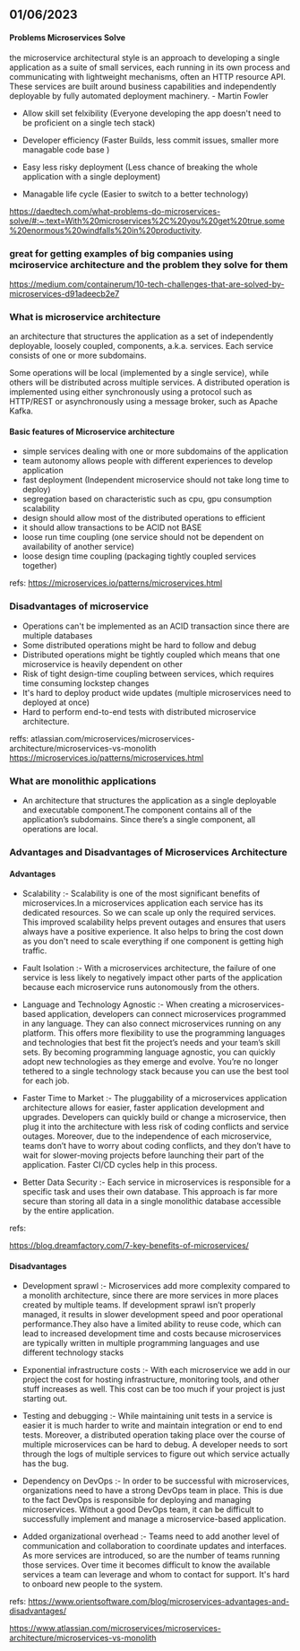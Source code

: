 ## 01/06/2023

#### Problems Microservices Solve

the microservice architectural style is an approach to developing a single application as a suite of small services, each running in its own process and communicating with lightweight mechanisms, often an HTTP resource API. These services are built around business capabilities and independently deployable by fully automated deployment machinery.
<byline> - Martin Fowler</byline>

- Allow skill set felxibility (Everyone developing the app doesn't need to be proficient on a single tech stack)
- Developer efficiency (Faster Builds, less commit issues, smaller more managable code base )
- Easy less risky deployment (Less chance of breaking the whole application with a single deployment)

- Managable life cycle (Easier to switch to a better technology)

https://daedtech.com/what-problems-do-microservices-solve/#:~:text=With%20microservices%2C%20you%20get%20true,some%20enormous%20windfalls%20in%20productivity.

### great for getting examples of big companies using mciroservice architecture and the problem they solve for them

https://medium.com/containerum/10-tech-challenges-that-are-solved-by-microservices-d91adeecb2e7

### What is microservice architecture

an architecture that structures the application as a set of independently deployable, loosely coupled, components, a.k.a. services. Each service consists of one or more subdomains.

Some operations will be local (implemented by a single service), while others will be distributed across multiple services. A distributed operation is implemented using either synchronously using a protocol such as HTTP/REST or asynchronously using a message broker, such as Apache Kafka.

#### Basic features of Microservice architecture

- simple services dealing with one or more subdomains of the application
- team autonomy allows people with different experiences to develop application
- fast deployment (Independent microservice should not take long time to deploy)
- segregation based on characteristic such as cpu, gpu consumption scalability
- design should allow most of the distributed operations to efficient
- it should allow transactions to be ACID not BASE
- loose run time coupling (one service should not be dependent on availability of another service)
- loose design time coupling (packaging tightly coupled services together)

refs:
https://microservices.io/patterns/microservices.html

### Disadvantages of microservice

- Operations can't be implemented as an ACID transaction since there are multiple databases
- Some distributed operations might be hard to follow and debug
- Distributed operations might be tightly coupled which means that one microservice is heavily dependent on other
- Risk of tight design-time coupling between services, which requires time consuming lockstep changes
- It's hard to deploy product wide updates (multiple microservices need to deployed at once)
- Hard to perform end-to-end tests with distributed microservice architecture.

reffs:
atlassian.com/microservices/microservices-architecture/microservices-vs-monolith
https://microservices.io/patterns/microservices.html

### What are monolithic applications

- An architecture that structures the application as a single deployable and executable component.The component contains all of the application’s subdomains. Since there’s a single component, all operations are local.

### Advantages and Disadvantages of Microservices Architecture

#### Advantages

- Scalability :- Scalability is one of the most significant benefits of microservices.In a microservices application each service has its dedicated resources. So we can scale up only the required services. This improved scalability helps prevent outages and ensures that users always have a positive experience. It also helps to bring the cost down as you don't need to scale everything if one component is getting high traffic.

- Fault Isolation :- With a microservices architecture, the failure of one service is less likely to negatively impact other parts of the application because each microservice runs autonomously from the others.

- Language and Technology Agnostic :- When creating a microservices-based application, developers can connect microservices programmed in any language. They can also connect microservices running on any platform. This offers more flexibility to use the programming languages and technologies that best fit the project’s needs and your team’s skill sets. By becoming programming language agnostic, you can quickly adopt new technologies as they emerge and evolve. You’re no longer tethered to a single technology stack because you can use the best tool for each job.

- Faster Time to Market :- The pluggability of a microservices application architecture allows for easier, faster application development and upgrades. Developers can quickly build or change a microservice, then plug it into the architecture with less risk of coding conflicts and service outages. Moreover, due to the independence of each microservice, teams don’t have to worry about coding conflicts, and they don’t have to wait for slower-moving projects before launching their part of the application. Faster CI/CD cycles help in this process.

- Better Data Security :- Each service in microservices is responsible for a specific task and uses their own database. This approach is far more secure than storing all data in a single monolithic database accessible by the entire application.

refs:

https://blog.dreamfactory.com/7-key-benefits-of-microservices/

#### Disadvantages

- Development sprawl :- Microservices add more complexity compared to a monolith architecture, since there are more services in more places created by multiple teams. If development sprawl isn’t properly managed, it results in slower development speed and poor operational performance.They also have a limited ability to reuse code, which can lead to increased development time and costs because microservices are typically written in multiple programming languages and use different technology stacks

- Exponential infrastructure costs :- With each microservice we add in our project the cost for hosting infrastructure, monitoring tools, and other stuff increases as well. This cost can be too much if your project is just starting out.

- Testing and debugging :- While maintaining unit tests in a service is easier it is much harder to write and maintain integration or end to end tests. Moreover, a distributed operation taking place over the course of multiple microservices can be hard to debug. A developer needs to sort through the logs of multiple services to figure out which service actually has the bug.

- Dependency on DevOps :- In order to be successful with microservices, organizations need to have a strong DevOps team in place. This is due to the fact DevOps is responsible for deploying and managing microservices. Without a good DevOps team, it can be difficult to successfully implement and manage a microservice-based application.

- Added organizational overhead :- Teams need to add another level of communication and collaboration to coordinate updates and interfaces. As more services are introduced, so are the number of teams running those services. Over time it becomes difficult to know the available services a team can leverage and whom to contact for support. It's hard to onboard new people to the system.

refs:
https://www.orientsoftware.com/blog/microservices-advantages-and-disadvantages/

https://www.atlassian.com/microservices/microservices-architecture/microservices-vs-monolith
